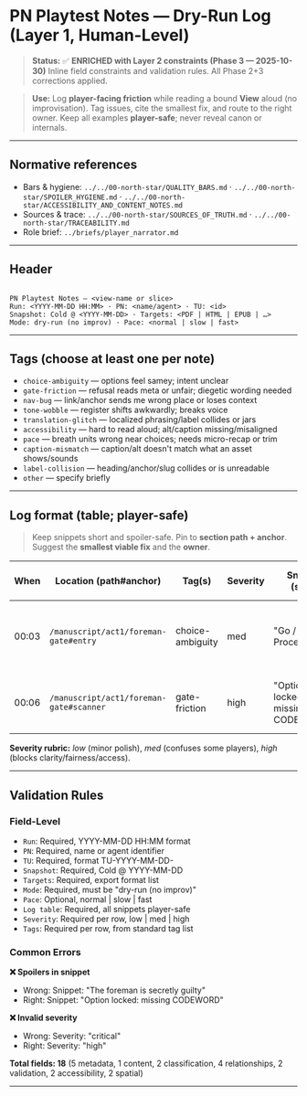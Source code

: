 # PN Playtest Notes — Dry-Run Log (Layer 1, Human-Level)

> **Status:** ✅ **ENRICHED with Layer 2 constraints (Phase 3 — 2025-10-30)**
> Inline field constraints and validation rules. All Phase 2+3 corrections applied.

> **Use:** Log **player-facing friction** while reading a bound **View** aloud (no improvisation). Tag issues, cite the smallest fix, and route to the right owner. Keep all examples **player-safe**; never reveal canon or internals.

---

## Normative references

- Bars & hygiene: `../../00-north-star/QUALITY_BARS.md` · `../../00-north-star/SPOILER_HYGIENE.md` · `../../00-north-star/ACCESSIBILITY_AND_CONTENT_NOTES.md`
- Sources & trace: `../../00-north-star/SOURCES_OF_TRUTH.md` · `../../00-north-star/TRACEABILITY.md`
- Role brief: `../briefs/player_narrator.md`

---

## Header

<!-- Field: Title | Type: string | Required: yes | View-name or slice -->
<!-- Field: Run | Type: timestamp | Required: yes | Format: YYYY-MM-DD HH:MM -->
<!-- Field: PN | Type: name-or-agent | Required: yes | Player Narrator identity -->
<!-- Field: TU | Type: tu-id | Required: yes | Format: TU-YYYY-MM-DD-<role><seq> -->
<!-- Field: Snapshot | Type: cold-date-ref | Required: yes | Format: Cold @ YYYY-MM-DD -->
<!-- Field: Targets | Type: list | Required: yes | PDF | HTML | EPUB | ... -->
<!-- Field: Mode | Type: enum | Required: yes | dry-run (no improv) -->
<!-- Field: Pace | Type: enum | Optional: yes | normal | slow | fast -->

```

PN Playtest Notes — <view-name or slice>
Run: <YYYY-MM-DD HH:MM> · PN: <name/agent> · TU: <id>
Snapshot: Cold @ <YYYY-MM-DD> · Targets: <PDF | HTML | EPUB | …>
Mode: dry-run (no improv) · Pace: <normal | slow | fast>

```

---

## Tags (choose at least one per note)

<!-- Field: Tags | Type: enum-list | Required: yes (per log entry) | Standard issue tags -->
<!-- Validation: Must use standard tags; "other" requires brief specification -->

- `choice-ambiguity` — options feel samey; intent unclear
- `gate-friction` — refusal reads meta or unfair; diegetic wording needed
- `nav-bug` — link/anchor sends me wrong place or loses context
- `tone-wobble` — register shifts awkwardly; breaks voice
- `translation-glitch` — localized phrasing/label collides or jars
- `accessibility` — hard to read aloud; alt/caption missing/misaligned
- `pace` — breath units wrong near choices; needs micro-recap or trim
- `caption-mismatch` — caption/alt doesn't match what an asset shows/sounds
- `label-collision` — heading/anchor/slug collides or is unreadable
- `other` — specify briefly

---

## Log format (table; player-safe)

<!-- Field: Log | Type: table | Required: yes | Issue log with timestamps -->
<!-- Columns: When | Location (path#anchor) | Tag(s) | Severity | Snippet (safe) | Smallest viable fix | Owner | Notes -->
<!-- Validation: All snippets must be player-safe; severity must be low/med/high -->
<!-- Cross-artifact: Locations should reference existing manuscript/codex/view anchors -->

> Keep snippets short and spoiler-safe. Pin to **section path + anchor**. Suggest the **smallest viable fix** and the **owner**.

| When  | Location (path#anchor)                  | Tag(s)           | Severity | Snippet (safe)                     | Smallest viable fix             | Owner         | Notes                                                    |
| ----- | --------------------------------------- | ---------------- | -------- | ---------------------------------- | ------------------------------- | ------------- | -------------------------------------------------------- |
| 00:03 | `/manuscript/act1/foreman-gate#entry`   | choice-ambiguity | med      | "Go / Proceed."                    | Sharpen to intent-forward verbs | Style → Scene | Contrast: "Slip through maintenance / Face the foreman." |
| 00:06 | `/manuscript/act1/foreman-gate#scanner` | gate-friction    | high     | "Option locked: missing CODEWORD." | Swap to diegetic refusal line   | Style → Scene | "The scanner blinks red. 'Union badge?'"                 |

**Severity rubric:** _low_ (minor polish), _med_ (confuses some players), _high_ (blocks clarity/fairness/access).

---

## Validation Rules

### Field-Level

- `Run`: Required, YYYY-MM-DD HH:MM format
- `PN`: Required, name or agent identifier
- `TU`: Required, format TU-YYYY-MM-DD-<role><seq>
- `Snapshot`: Required, Cold @ YYYY-MM-DD
- `Targets`: Required, export format list
- `Mode`: Required, must be "dry-run (no improv)"
- `Pace`: Optional, normal | slow | fast
- `Log table`: Required, all snippets player-safe
- `Severity`: Required per row, low | med | high
- `Tags`: Required per row, from standard tag list

### Common Errors

**❌ Spoilers in snippet**

- Wrong: Snippet: "The foreman is secretly guilty"
- Right: Snippet: "Option locked: missing CODEWORD"

**❌ Invalid severity**

- Wrong: Severity: "critical"
- Right: Severity: "high"

**Total fields: 18** (5 metadata, 1 content, 2 classification, 4 relationships, 2 validation, 2 accessibility, 2 spatial)

---
